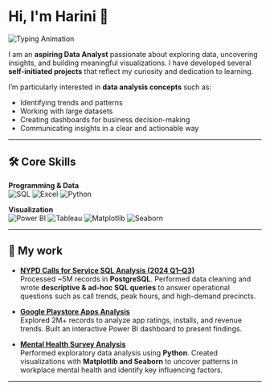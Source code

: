 # Hi, I'm **Harini** 👋

![Typing Animation](https://readme-typing-svg.herokuapp.com?color=2E8B57&size=25&center=false&vCenter=true&width=500&lines=Aspiring+Data+Analyst;SQL+%7C+Python+%7C+Power+BI+%7C+Tableau;Turning+Data+into+Insights)

I am an **aspiring Data Analyst** passionate about exploring data, uncovering insights, and building meaningful visualizations. 
I have developed several **self-initiated projects** that reflect my curiosity and dedication to learning.  

I’m particularly interested in **data analysis concepts** such as:  
- Identifying trends and patterns  
- Working with large datasets  
- Creating dashboards for business decision-making  
- Communicating insights in a clear and actionable way  

---

## 🛠️ Core Skills
**Programming & Data**  
 ![SQL](https://img.shields.io/badge/SQL-4479A1?style=for-the-badge&logo=postgresql&logoColor=white)  ![Excel](https://img.shields.io/badge/Excel-217346?style=for-the-badge&logo=microsoft-excel&logoColor=white)  ![Python](https://img.shields.io/badge/Python-3776AB?style=for-the-badge&logo=python&logoColor=white) 

**Visualization**  
![Power BI](https://img.shields.io/badge/Power%20BI-F2C811?style=for-the-badge&logo=powerbi&logoColor=black)  ![Tableau](https://img.shields.io/badge/Tableau-E97627?style=for-the-badge&logo=tableau&logoColor=white)  ![Matplotlib](https://img.shields.io/badge/Matplotlib-005571?style=for-the-badge&logo=python&logoColor=white)  ![Seaborn](https://img.shields.io/badge/Seaborn-9cf?style=for-the-badge&logo=python&logoColor=black)  


---

## 📂 My work

- **[NYPD Calls for Service SQL Analysis (2024 Q1–Q3)](https://github.com/harini-anenka/nypd-calls-for-service-2024-sql-analysis)**  
  Processed ~5M records in **PostgreSQL**. Performed data cleaning and wrote **descriptive & ad-hoc SQL queries** to answer operational questions such as call trends, peak hours, and high-demand precincts.

- **[Google Playstore Apps Analysis](https://github.com/harini-anenka/google-playstore-apps-analysis)**  
  Explored 2M+ records to analyze app ratings, installs, and revenue trends. Built an interactive Power BI dashboard to present findings.
  
- **[Mental Health Survey Analysis](https://github.com/harini-anenka/Mental-Health-Survey-Analysis)**  
  Performed exploratory data analysis using **Python**. Created visualizations with **Matplotlib and Seaborn** to uncover patterns in workplace mental health and identify key influencing factors.  


---

